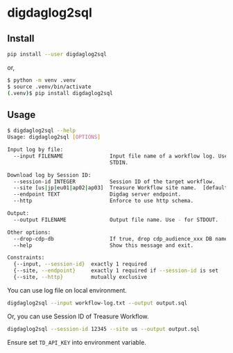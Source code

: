 # digdaglog2sql

## Install

```sh
pip install --user digdaglog2sql
```

or,

```sh
$ python -m venv .venv
$ source .venv/bin/activate
(.venv)$ pip install digdaglog2sql
```

## Usage

```sh
$ digdaglog2sql --help
Usage: digdaglog2sql [OPTIONS]

Input log by file:
  --input FILENAME               Input file name of a workflow log. Use - for
                                 STDIN.

Download log by Session ID:
  --session-id INTEGER           Session ID of the target workflow.
  --site [us|jp|eu01|ap02|ap03]  Treasure Workflow site name.  [default: us]
  --endpoint TEXT                Digdag server endpoint.
  --http                         Enforce to use http schema.

Output:
  --output FILENAME              Output file name. Use - for STDOUT.  [required]

Other options:
  --drop-cdp-db                  If true, drop cdp_audience_xxx DB name.
  --help                         Show this message and exit.

Constraints:
  {--input, --session-id}  exactly 1 required
  {--site, --endpoint}     exactly 1 required if --session-id is set
  {--site, --http}         mutually exclusive
```

You can use log file on local environment.

```sh
digdaglog2sql --input workflow-log.txt --output output.sql
```

Or, you can use Session ID of Treasure Workflow.

```sh
digdaglog2sql --session-id 12345 --site us --output output.sql
```

Ensure set `TD_API_KEY` into environment variable.

